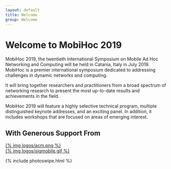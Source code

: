 ```yaml
---
layout: default
title: Welcome
group: Welcome
---
```


# Welcome to MobiHoc 2019

MobiHoc 2019, the twentieth International Symposium on Mobile Ad Hoc Networking and Computing will be held in Catania, Italy in July 2019.
MobiHoc is a premier international symposium dedicated to addressing challenges in dynamic networks and computing.

It will bring together researchers and practitioners from a broad spectrum of networking research to present the most up-to-date results and achievements in the field.

MobiHoc 2019 will feature a highly selective technical program, multiple distinguished keynote addresses, and an exciting panel.
In addition, it includes workshops that are focused on areas of emerging interest.

## With Generous Support From

<div class="sponsors">
  <div class="sponsor">
      <a href="https://www.acm.org">{% img logos/acm.png %}</a>
  </div>
  <div class="sponsor">
      <a href="https://www.sigmobile.org">{% img logos/sigmobile.gif %}</a>
  </div>
<!--
  <div class="sponsor">
    <a href="http://www.nsf.gov"><img src="images/logos/nsf.gif" /></a>
  </div>
  <div class="sponsor">
      <a href="https://sfb901.uni-paderborn.de"><img src="images/logos/sfb.png" /></a>
  </div>
  <div class="sponsor">
      <a href="http://www.dfg.de"><img style="max-height: 60px;" src="images/logos/dfg.png" /></a>
  </div>
  <div class="sponsor">
      <a href="http://www.hni.uni-paderborn.de"><img style="height: 40px;" src="images/logos/hni.png" /></a>
  </div>
  <div class="sponsor">
      <a href="http://www.uni-paderborn.de"><img src="images/logos/upb.png" /></a>
  </div>
  <div class="sponsor">
      <a href="http://www.ccs-labs.org"><img src="images/logos/ccs.png" /></a>
  </div>
-->
</div>

{% include photoswipe.html %}
